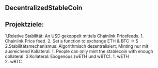 ## DecentralizedStableCoin

## Projektziele:

1.Relative Stabilität: An USD gekoppelt mittels Chainlink Pricefeeds.
    1. Chainlink Price feed. 
    2. Set a function to exchange ETH & BTC -> $
2.Stabilitätsmechanismus: Algorithmisch dezentralisiert; Minting nur mit ausreichend Kollateral. 
    1. People can only mint the stablecoin with enough collateral. 
3.Kollateral: Exogenous (wETH und wBTC).
    1. wETH         
    2. wBTC